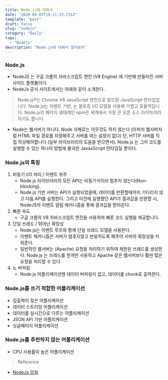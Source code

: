 ```yaml
---
title: Node.js에 대해서
date: "2020-09-03T19:11:23.731Z"
template: "post"
draft: false
slug: "nodejs"
category: "Daily"
tags:
  - "Nodejs"
description: "Node.js에 대해서 알아보자"
---
```


### Node.js
- NodeJS 는 구글 크롬의 자바스크립트 엔진 (V8 Engine) 에 기반해 만들어진 서버 사이드 플랫폼이다.
- NodeJs 공식 사이트에서는 아래와 같이 소개한다.
> Node.js®는 Chrome V8 JavaScript 엔진으로 빌드된 JavaScript 런타임입니다. Node.js는 이벤트 기반, 논 블로킹 I/O 모델을 사용해 가볍고 효율적입니다. Node.js의 패키지 생태계인 npm은 세계에서 가장 큰 오픈 소스 라이브러리이기도 합니다.
- Node는 웹서버가 아니다. Node 자체로는 아무것도 하지 않는다 (아파치 웹서버처럼 HTML 파일 경로를 지정해주고 서버를 여는 설정이 없다) 단, HTTP 서버를 직접 작성해야합니다 (일부 라이브러리의 도움을 받으면서). Node.js 는 그저 코드를 실행할 수 있는 하나의 방법에 불과한 JavasScript 런타임일 뿐이다.

### Node.js의 특징
1. 비동기 I/O 처리 / 이벤트 위주
    - Node.js 라이브러리의 모든 API는 비동기식이라 멈추지 않는다(Non-blocking). 
    - Node.js 기반 서버는 API가 실행되었을때, 데이터를 반환할때까지 기다리지 않고 다음 API를 실행한다. 그리고 이전에 실행했던 API가 결과값을 반환할 시, NodeJS의 이벤트 알림 메커니즘을 통해 결과값을 받아온다.
2. 빠른 속도
    - 구글 크롬의 V8 자바스크립트 엔진을 사용하여 빠른 코드 실행을 제공합니다.
3. 단일 쓰레드 / 뛰어난 확장성
    - Node.js는 이벤트 루프와 함께 단일 쓰레드 모델을 사용한다. 
    - 이벤트 메커니즘은 서버가 멈추지않고 반응하도록 해주어 서버의 확장성을 키워준다.
    - 일반적인 웹서버는 (Apache) 요청을 처리하기 위하여 제한된 쓰레드를 생성한다. Node.js 는 쓰레드를 한개만 사용하고  Apache 같은 웹서버보다 훨씬 많은 요청을 처리할 수 있다.
4. 노  버퍼링
    - Node.js 어플리케이션엔 데이터 버퍼링이 없고, 데이터를 chunk로 출력한다.

### Node.js를 쓰기 적합한 어플리케이션
- 입출력이 잦은 어플리케이션
- 데이터 스트리밍 어플리케이션
- 데이터를 실시간으로 다루는 어플리케이션
- JSON API 기반 어플리케이션
- 싱글페이지 어플리케이션

### Node.js를 추천하지 않는 어플리케이션
- CPU 사용률이 높은 어플리케이션


> Reference
- [NodeJs 강좌](https://velopert.com/133)
